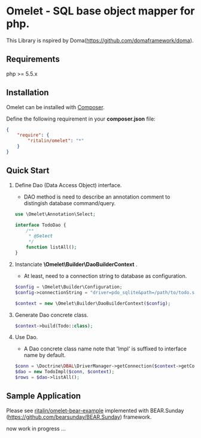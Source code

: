 # Omelet - SQL base object mapper for php.

This Library is nspired by Doma(https://github.com/domaframework/doma).

## Requirements

php >= 5.5.x

## Installation

Omelet can be installed with [Composer](https://getcomposer.org). 

Define the following requirement in your **composer.json** file:

```json
{
    "require": {
        "ritalin/omelet": "*"
    }
}
```

## Quick Start

1. Define Dao (Data Access Object) interface.
    * DAO method is need to describe an annotation comment to distingish database command/query.

    ```php
    use \Omelet\Annotation\Select;
    
    interface TodoDao {
        /**
         * @Select
         */
        function listAll();
    }
    ```

2. Instanciate **\Omelet\Builder\DaoBuilderContext** .
    * At least, need to a connection string to database as configuration.
    
    ```php
    $config = \Omelet\Builder\Configuration;
    $config->connectionString = "driver=pdo_sqlite&path=/path/to/todo.sqlite3";
    
    $context = new \Omelet\Builder\DaoBuilderContext($config);
    ```

3. Generate Dao concrete class.

    ```php
    $context->build(Todo::class);
    ```

4. Use Dao.
    * A Dao concrete class name note that 'Impl' is suffixed to interface name by default.
    
    ```php
    $conn = \Doctrine\DBAL\DriverManager->getConnection($context->getConfig()->connectionString);
    $dao = new TodoImpl($conn, $context);
    $rows = $dao->listAll();
    ```

## Sample Application

Please see [ritalin/omelet-bear-example](https://github.com/ritalin/omelet-bear-example) implemented with BEAR.Sunday (https://github.com/bearsunday/BEAR.Sunday) framework.

now work in progress ...
